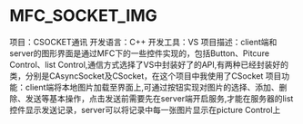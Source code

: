 # MFC_SOCKET_IMG
项目：CSOCKET通讯
开发语言：C++
开发工具：VS
项目描述：client端和server的图形界面是通过MFC下的一些控件实现的，包括Button、Pitcure Control、list Control,通信方式选择了VS中封装好了的API,有两种已经封装好的类，分别是CAsyncSocket及CSocket，在这个项目中我使用了CSocket
项目功能：client端将本地图片加载至界面上,可通过按钮实现对图片的选择、添加、删除、发送等基本操作，点击发送前需要先在server端开启服务,才能在服务器的list控件显示发送记录，server可以将记录中每一张图片显示在picture Control上
